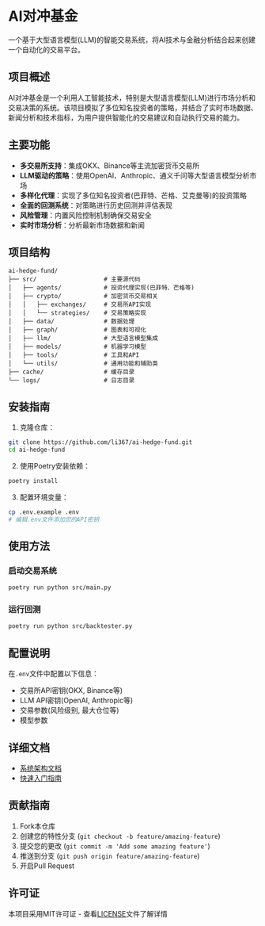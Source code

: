 # AI对冲基金

一个基于大型语言模型(LLM)的智能交易系统，将AI技术与金融分析结合起来创建一个自动化的交易平台。

## 项目概述

AI对冲基金是一个利用人工智能技术，特别是大型语言模型(LLM)进行市场分析和交易决策的系统。该项目模拟了多位知名投资者的策略，并结合了实时市场数据、新闻分析和技术指标，为用户提供智能化的交易建议和自动执行交易的能力。

## 主要功能

- **多交易所支持**：集成OKX、Binance等主流加密货币交易所
- **LLM驱动的策略**：使用OpenAI、Anthropic、通义千问等大型语言模型分析市场
- **多样化代理**：实现了多位知名投资者(巴菲特、芒格、艾克曼等)的投资策略
- **全面的回测系统**：对策略进行历史回测并评估表现
- **风险管理**：内置风险控制机制确保交易安全
- **实时市场分析**：分析最新市场数据和新闻

## 项目结构

```
ai-hedge-fund/
├── src/                   # 主要源代码
│   ├── agents/            # 投资代理实现(巴菲特、芒格等)
│   ├── crypto/            # 加密货币交易相关
│   │   ├── exchanges/     # 交易所API实现
│   │   └── strategies/    # 交易策略实现
│   ├── data/              # 数据处理
│   ├── graph/             # 图表和可视化
│   ├── llm/               # 大型语言模型集成
│   ├── models/            # 机器学习模型
│   ├── tools/             # 工具和API
│   └── utils/             # 通用功能和辅助类
├── cache/                 # 缓存目录
└── logs/                  # 日志目录
```

## 安装指南

1. 克隆仓库：
```bash
git clone https://github.com/li367/ai-hedge-fund.git
cd ai-hedge-fund
```

2. 使用Poetry安装依赖：
```bash
poetry install
```

3. 配置环境变量：
```bash
cp .env.example .env
# 编辑.env文件添加您的API密钥
```

## 使用方法

### 启动交易系统
```bash
poetry run python src/main.py
```

### 运行回测
```bash
poetry run python src/backtester.py
```

## 配置说明

在`.env`文件中配置以下信息：

- 交易所API密钥(OKX, Binance等)
- LLM API密钥(OpenAI, Anthropic等)
- 交易参数(风险级别, 最大仓位等)
- 模型参数

## 详细文档

- [系统架构文档](docs/architecture.md)
- [快速入门指南](docs/quick-start.md)

## 贡献指南

1. Fork本仓库
2. 创建您的特性分支 (`git checkout -b feature/amazing-feature`)
3. 提交您的更改 (`git commit -m 'Add some amazing feature'`)
4. 推送到分支 (`git push origin feature/amazing-feature`)
5. 开启Pull Request

## 许可证

本项目采用MIT许可证 - 查看[LICENSE](LICENSE)文件了解详情
